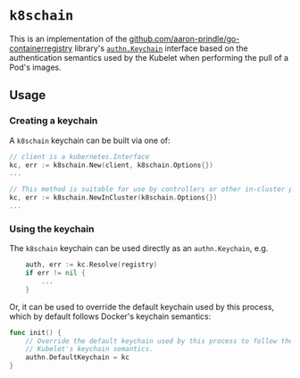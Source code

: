 # `k8schain`

This is an implementation of the [github.com/aaron-prindle/go-containerregistry](
https://github.com/aaron-prindle/go-containerregistry) library's [`authn.Keychain`](
https://godoc.org/github.com/aaron-prindle/go-containerregistry/authn#Keychain)
interface based on the authentication semantics used by the Kubelet when
performing the pull of a Pod's images.

## Usage

### Creating a keychain

A `k8schain` keychain can be built via one of:

```go
// client is a kubernetes.Interface
kc, err := k8schain.New(client, k8schain.Options{})
...

// This method is suitable for use by controllers or other in-cluster processes.
kc, err := k8schain.NewInCluster(k8schain.Options{})
...
```

### Using the keychain

The `k8schain` keychain can be used directly as an `authn.Keychain`, e.g.

```go
	auth, err := kc.Resolve(registry)
	if err != nil {
		...
	}
```

Or, it can be used to override the default keychain used by this process,
which by default follows Docker's keychain semantics:

```go
func init() {
	// Override the default keychain used by this process to follow the
	// Kubelet's keychain semantics.
	authn.DefaultKeychain = kc
}
```
